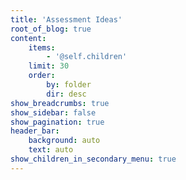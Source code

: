 ```yaml
---
title: 'Assessment Ideas'
root_of_blog: true
content:
    items:
        - '@self.children'
    limit: 30
    order:
        by: folder
        dir: desc
show_breadcrumbs: true
show_sidebar: false
show_pagination: true
header_bar:
    background: auto
    text: auto
show_children_in_secondary_menu: true
---
```


